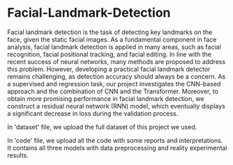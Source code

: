# Facial-Landmark-Detection
Facial landmark detection is the task of detecting key landmarks on the face, given the static facial images. 
As a fundamental component in face analysis, facial landmark detection is applied in many areas, such as facial recognition, facial positional tracking, and facial editing. 
In line with the recent success of neural networks, many methods are proposed to address this problem. However, developing a practical facial landmark detector remains challenging, as detection accuracy should always be a concern. 
As a supervised and regression task, our project investigates the CNN-based approach and the combination of CNN and the Transformer. 
Moreover, to obtain more promising performance in facial landmark detection, we construct a residual neural network (RNN) model, which eventually displays a significant decrease in loss during the validation process.

In 'dataset' file, we upload the full dataset of this project we used. 

In 'code' file, we upload all the code with some reports and interpretations. It contains all three models with data preprocessing and reality experimental results.
